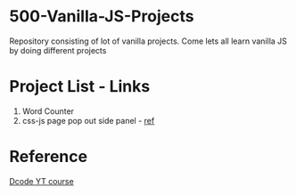 # 500-Vanilla-JS-Projects

Repository consisting of lot of vanilla projects. Come lets all learn vanilla JS by doing different projects

# Project List - Links

1. Word Counter
2. css-js page pop out side panel - [ref](https://www.youtube.com/watch?v=FeAhHPaGyVA)

# Reference

[Dcode YT course](https://www.youtube.com/c/dcode-software)
